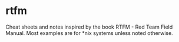 # rtfm

Cheat sheets and notes inspired by the book RTFM - Red Team Field
Manual. Most examples are for *nix systems unless noted otherwise.
